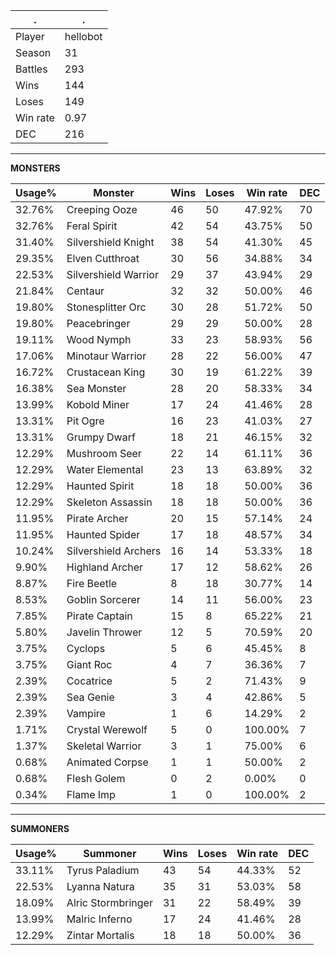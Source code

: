 .|.
|-|-
Player|hellobot
Season|31
Battles|293
Wins|144
Loses|149
Win rate|0.97
DEC|216

---
**MONSTERS**

Usage%|Monster|Wins|Loses|Win rate|DEC|
-|-|-|-|-|-|
32.76%|Creeping Ooze|46|50|47.92%|70|
32.76%|Feral Spirit|42|54|43.75%|50|
31.40%|Silvershield Knight|38|54|41.30%|45|
29.35%|Elven Cutthroat|30|56|34.88%|34|
22.53%|Silvershield Warrior|29|37|43.94%|29|
21.84%|Centaur|32|32|50.00%|46|
19.80%|Stonesplitter Orc|30|28|51.72%|50|
19.80%|Peacebringer|29|29|50.00%|28|
19.11%|Wood Nymph|33|23|58.93%|56|
17.06%|Minotaur Warrior|28|22|56.00%|47|
16.72%|Crustacean King|30|19|61.22%|39|
16.38%|Sea Monster|28|20|58.33%|34|
13.99%|Kobold Miner|17|24|41.46%|28|
13.31%|Pit Ogre|16|23|41.03%|27|
13.31%|Grumpy Dwarf|18|21|46.15%|32|
12.29%|Mushroom Seer|22|14|61.11%|36|
12.29%|Water Elemental|23|13|63.89%|32|
12.29%|Haunted Spirit|18|18|50.00%|36|
12.29%|Skeleton Assassin|18|18|50.00%|36|
11.95%|Pirate Archer|20|15|57.14%|24|
11.95%|Haunted Spider|17|18|48.57%|34|
10.24%|Silvershield Archers|16|14|53.33%|18|
9.90%|Highland Archer|17|12|58.62%|26|
8.87%|Fire Beetle|8|18|30.77%|14|
8.53%|Goblin Sorcerer|14|11|56.00%|23|
7.85%|Pirate Captain|15|8|65.22%|21|
5.80%|Javelin Thrower|12|5|70.59%|20|
3.75%|Cyclops|5|6|45.45%|8|
3.75%|Giant Roc|4|7|36.36%|7|
2.39%|Cocatrice|5|2|71.43%|9|
2.39%|Sea Genie|3|4|42.86%|5|
2.39%|Vampire|1|6|14.29%|2|
1.71%|Crystal Werewolf|5|0|100.00%|7|
1.37%|Skeletal Warrior|3|1|75.00%|6|
0.68%|Animated Corpse|1|1|50.00%|2|
0.68%|Flesh Golem|0|2|0.00%|0|
0.34%|Flame Imp|1|0|100.00%|2|

---
**SUMMONERS**

Usage%|Summoner|Wins|Loses|Win rate|DEC|
-|-|-|-|-|-|
33.11%|Tyrus Paladium|43|54|44.33%|52|
22.53%|Lyanna Natura|35|31|53.03%|58|
18.09%|Alric Stormbringer|31|22|58.49%|39|
13.99%|Malric Inferno|17|24|41.46%|28|
12.29%|Zintar Mortalis|18|18|50.00%|36|
